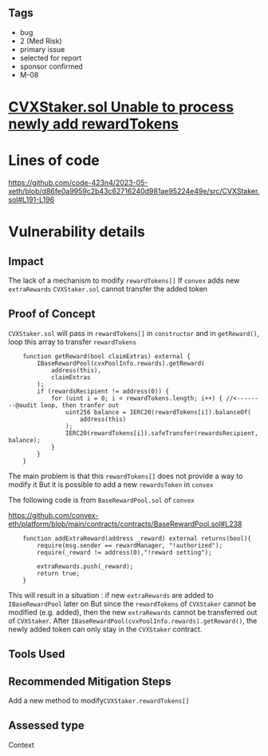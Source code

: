 ## Tags

- bug
- 2 (Med Risk)
- primary issue
- selected for report
- sponsor confirmed
- M-08

# [CVXStaker.sol Unable to process newly add rewardTokens](https://github.com/code-423n4/2023-05-xeth-findings/issues/8) 

# Lines of code

https://github.com/code-423n4/2023-05-xeth/blob/d86fe0a9959c2b43c62716240d981ae95224e49e/src/CVXStaker.sol#L191-L196


# Vulnerability details

## Impact
The lack of a mechanism to modify `rewardTokens[]`
If `convex` adds new `extraRewards`
`CVXStaker.sol` cannot transfer the added token

## Proof of Concept
`CVXStaker.sol` will pass in `rewardTokens[]` in `constructor`
and in `getReward()`, loop this array to transfer `rewardTokens`

```solidity
    function getReward(bool claimExtras) external {
        IBaseRewardPool(cvxPoolInfo.rewards).getReward(
            address(this),
            claimExtras
        );
        if (rewardsRecipient != address(0)) {
            for (uint i = 0; i < rewardTokens.length; i++) { //<--------@audit loop, then tranfer out
                uint256 balance = IERC20(rewardTokens[i]).balanceOf(
                    address(this)
                );
                IERC20(rewardTokens[i]).safeTransfer(rewardsRecipient, balance);
            }
        }
    }
```

The main problem is that this `rewardTokens[]` does not provide a way to modify it
But it is possible to add a new `rewardsToken` in `convex`

The following code is from `BaseRewardPool.sol` of `convex`

https://github.com/convex-eth/platform/blob/main/contracts/contracts/BaseRewardPool.sol#L238

```solidity
    function addExtraReward(address _reward) external returns(bool){
        require(msg.sender == rewardManager, "!authorized");
        require(_reward != address(0),"!reward setting");

        extraRewards.push(_reward);
        return true;
    }
```


This will result in a situation : if new `extraRewards` are added to `IBaseRewardPool` later on
But since the `rewardTokens` of `CVXStaker` cannot be modified (e.g. added), then the new `extraRewards` cannot be transferred out of `CVXStaker`.
After `IBaseRewardPool(cvxPoolInfo.rewards).getReward()`, the newly added token can only stay in the `CVXStaker` contract.

## Tools Used

## Recommended Mitigation Steps

Add a new method to modify`CVXStaker.rewardTokens[]`


## Assessed type

Context